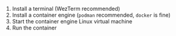1. Install a terminal (WezTerm recommended)
2. Install a container engine (`podman` recommended, `docker` is fine)
3. Start the container engine Linux virtual machine
4. Run the container